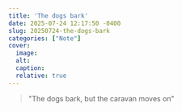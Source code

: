 ```yaml
---
title: 'The dogs bark'
date: 2025-07-24 12:17:50 -0400
slug: 20250724-the-dogs-bark
categories: ["Note"]
cover: 
  image: 
  alt: 
  caption: 
  relative: true
---
```


> "The dogs bark, but the caravan moves on"

